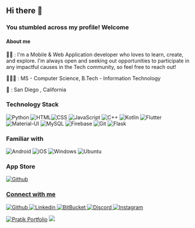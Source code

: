 ## Hi there 👋
### You stumbled across my profile! Welcome

#### About me 
👨‍💻 : I'm a Mobile & Web Application developer who loves to learn, create, and explore. I'm always open and seeking out opportunities to participate in any impactful causes in the Tech community, so feel free to reach out!

👨🏻‍🎓 : MS - Computer Science, B.Tech - Information Technology 

🏡 : San Diego , California

### Technology Stack
<img alt="Python" src="https://img.shields.io/badge/Python-3776AB?style=for-the-badge&logo=python&logoColor=white" /> <img alt="HTML" src="https://img.shields.io/badge/HTML-239120?style=for-the-badge&logo=html5&logoColor=white" /><img alt="CSS" src="https://img.shields.io/badge/CSS-239120?&style=for-the-badge&logo=css3&logoColor=white" /> <img alt="JavaScript" src="https://img.shields.io/badge/JavaScript-F7DF1E?style=for-the-badge&logo=javascript&logoColor=black" /> <img alt="C++" src="https://img.shields.io/badge/C%2B%2B-00599C?style=for-the-badge&logo=c%2B%2B&logoColor=white" /> <img alt="Kotlin" src="https://img.shields.io/badge/Kotlin-0095D5?&style=for-the-badge&logo=kotlin&logoColor=white" /> <img alt="Flutter" src="https://img.shields.io/badge/Flutter-02569B?style=for-the-badge&logo=flutter&logoColor=white" /> <img alt="Material-UI" src="https://img.shields.io/badge/Material--UI-0081CB?style=for-the-badge&logo=material-ui&logoColor=white" /> <img alt="MySQL" src="https://img.shields.io/badge/MySQL-00000F?style=for-the-badge&logo=mysql&logoColor=white" /> <img alt="Firebase" src="https://img.shields.io/badge/firebase-ffca28?style=for-the-badge&logo=firebase&logoColor=white" /> <img alt="Git" src="https://img.shields.io/badge/Git-F05032?style=for-the-badge&logo=git&logoColor=white" /> <img alt="Flask" src="https://img.shields.io/badge/Flask-000000?style=for-the-badge&logo=flask&logoColor=white" />

### Familiar with
<img alt="Android" src="https://img.shields.io/badge/Android-3DDC84?style=for-the-badge&logo=android&logoColor=white" /> <img alt="iOS" src="https://img.shields.io/badge/iOS-000000?style=for-the-badge&logo=ios&logoColor=white" /> <img alt="Windows" src="https://img.shields.io/badge/Windows-0078D6?style=for-the-badge&logo=windows&logoColor=white" /> <img alt="Ubuntu" src="https://img.shields.io/badge/Ubuntu-E95420?style=for-the-badge&logo=ubuntu&logoColor=white" /> 

### App Store
<a href="https://play.google.com/store/apps/dev?id=8345885293340683167&hl=en" target="_blank"><img alt="Github" src="https://img.shields.io/badge/Google_Play-414141?style=for-the-badge&logo=google-play&logoColor=white" /> 

### Connect with me

<a href="https://github.com/pratikmehkarkar" target="_blank"><img alt="Github" src="https://img.shields.io/badge/GitHub-%2312100E.svg?&style=for-the-badge&logo=Github&logoColor=white" /> 
<a href="https://www.linkedin.com/in/pratik-mehkarkar/" target="_blank"><img alt="Linkedin" src="https://img.shields.io/badge/LinkedIn-0077B5?style=for-the-badge&logo=linkedin&logoColor=white" />
<a href="https://bitbucket.org/pratik_mehkarkar/" target="_blank"><img alt="BitBucket" src="https://img.shields.io/badge/Bitbucket-330F63?style=for-the-badge&logo=bitbucket&logoColor=white" />
<a href="https://www.discord.com/" target="_blank"><img alt="Discord" src="https://img.shields.io/badge/Discord-7289DA?style=for-the-badge&logo=discord&logoColor=white" />
<a href="https://www.instagram.com/pratik_mehkarkar/" target="_blank"><img alt="Instagram" src="https://img.shields.io/badge/Instagram-E4405F?style=for-the-badge&logo=instagram&logoColor=white" />

[![Pratik Portfolio](https://img.shields.io/website-up-down-green-red/http/shields.io.svg)](https://pratikvsm.com)
![](https://komarev.com/ghpvc/?username=pratikmehkarkar&color=green&style=flat-square&label=PROFILE+VIEWS)
